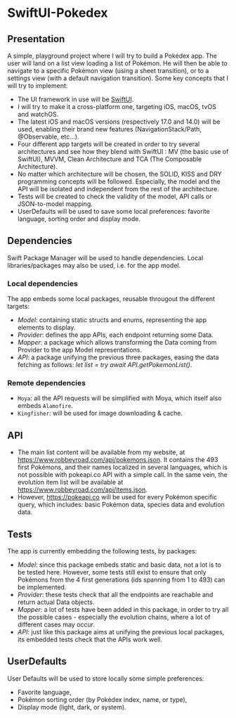 # SwiftUI-Pokedex

## Presentation

A simple, playground project where I will try to build a Pokédex app. The user will land on a list view loading a list of Pokémon. He will then be able to navigate to a specific Pokémon view (using a sheet transition), or to a settings view (with a default navigation transition).
Some key concepts that I will try to implement:

- The UI framework in use will be [SwiftUI](https://developer.apple.com/xcode/swiftui/). 
- I will try to make it a cross-platform one, targeting iOS, macOS, tvOS and watchOS.
- The latest iOS and macOS versions (respectively 17.0 and 14.0) will be used, enabling their brand new features (NavigationStack/Path, @Observable, etc...).
- Four different app targets will be created in order to try several architectures and see how they blend with SwiftUI : MV (the basic use of SwiftUI), MVVM, Clean Architecture and TCA (The Composable Architecture).
- No matter which architecture will be chosen, the SOLID, KISS and DRY programming concepts will be followed. Especially, the model and the API will be isolated and independent from the rest of the architecture.
- Tests will be created to check the validity of the model, API calls or JSON-to-model mapping.
- UserDefaults will be used to save some local preferences: favorite language, sorting order and display mode.

## Dependencies

Swift Package Manager will be used to handle dependencies. Local libraries/packages may also be used, i.e. for the app model.

### Local dependencies

The app embeds some local packages, reusable througout the different targets:

- *Model*: containing static structs and enums, representing the app elements to display.
- *Provider*: defines the app APIs, each endpoint returning some Data.
- *Mapper*: a package which allows transforming the Data coming from Provider to the app Model representations.
- *API*: a package unifying the previous three packages, easing the data fetching as follows: *let list = try await API.getPokemonList()*.  

### Remote dependencies

- `Moya`: all the API requests will be simplified with Moya, which itself also embeds `Alamofire`.
- `Kingfisher`: will be used for image downloading & cache.

## API

- The main list content will be available from my website, at https://www.robbeyroad.com/api/pokemons.json. It contains the 493 first Pokémons, and their names localized in several languages, which is not possible with pokeapi.co API with a simple call. In the same vein, the evolution item list will be available at https://www.robbeyroad.com/api/items.json.
- However, https://pokeapi.co will be used for every Pokémon specific query, which includes: basic Pokémon data, species data and evolution data. 

## Tests

The app is currently embedding the following tests, by packages:

- *Model*: since this package embeds static and basic data, not a lot is to be tested here. However, some tests still exist to ensure that only Pokémons from the 4 first generations (ids spanning from 1 to 493) can be implemented.
- *Provider*: these tests check that all the endpoints are reachable and return actual Data objects.
- *Mapper*: a lot of tests have been added in this package, in order to try all the possible cases - especially the evolution chains, where a lot of different cases may occur.
- *API*: just like this package aims at unifying the previous local packages, its embedded tests check that the APIs work well. 

## UserDefaults

User Defaults will be used to store locally some simple preferences: 

- Favorite language,
- Pokémon sorting order (by Pokédex index, name, or type),
- Display mode (light, dark, or system).
